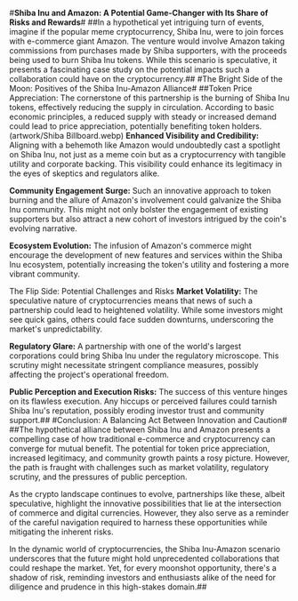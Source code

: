 #**Shiba Inu and Amazon: A Potential Game-Changer with Its Share of Risks and Rewards**#
##In a hypothetical yet intriguing turn of events, imagine if the popular meme cryptocurrency, Shiba Inu, were to join forces with e-commerce giant Amazon. The venture would involve Amazon taking commissions from purchases made by Shiba supporters, with the proceeds being used to burn Shiba Inu tokens. While this scenario is speculative, it presents a fascinating case study on the potential impacts such a collaboration could have on the cryptocurrency.##
#The Bright Side of the Moon: Positives of the Shiba Inu-Amazon Alliance#
##Token Price Appreciation: The cornerstone of this partnership is the burning of Shiba Inu tokens, effectively reducing the supply in circulation. According to basic economic principles, a reduced supply with steady or increased demand could lead to price appreciation, potentially benefiting token holders.
(artwork/Shiba Billboard.webp)
**Enhanced Visibility and Credibility:** Aligning with a behemoth like Amazon would undoubtedly cast a spotlight on Shiba Inu, not just as a meme coin but as a cryptocurrency with tangible utility and corporate backing. This visibility could enhance its legitimacy in the eyes of skeptics and regulators alike.

**Community Engagement Surge:** Such an innovative approach to token burning and the allure of Amazon's involvement could galvanize the Shiba Inu community. This might not only bolster the engagement of existing supporters but also attract a new cohort of investors intrigued by the coin's evolving narrative.

**Ecosystem Evolution:** The infusion of Amazon's commerce might encourage the development of new features and services within the Shiba Inu ecosystem, potentially increasing the token's utility and fostering a more vibrant community.

The Flip Side: Potential Challenges and Risks
**Market Volatility:** The speculative nature of cryptocurrencies means that news of such a partnership could lead to heightened volatility. While some investors might see quick gains, others could face sudden downturns, underscoring the market's unpredictability.

**Regulatory Glare:** A partnership with one of the world's largest corporations could bring Shiba Inu under the regulatory microscope. This scrutiny might necessitate stringent compliance measures, possibly affecting the project's operational freedom.

**Public Perception and Execution Risks:** The success of this venture hinges on its flawless execution. Any hiccups or perceived failures could tarnish Shiba Inu's reputation, possibly eroding investor trust and community support.##
#Conclusion: A Balancing Act Between Innovation and Caution#
##The hypothetical alliance between Shiba Inu and Amazon presents a compelling case of how traditional e-commerce and cryptocurrency can converge for mutual benefit. The potential for token price appreciation, increased legitimacy, and community growth paints a rosy picture. However, the path is fraught with challenges such as market volatility, regulatory scrutiny, and the pressures of public perception.

As the crypto landscape continues to evolve, partnerships like these, albeit speculative, highlight the innovative possibilities that lie at the intersection of commerce and digital currencies. However, they also serve as a reminder of the careful navigation required to harness these opportunities while mitigating the inherent risks.

In the dynamic world of cryptocurrencies, the Shiba Inu-Amazon scenario underscores that the future might hold unprecedented collaborations that could reshape the market. Yet, for every moonshot opportunity, there's a shadow of risk, reminding investors and enthusiasts alike of the need for diligence and prudence in this high-stakes domain.##
